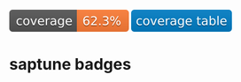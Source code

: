 [![Test Coverage](https://github.com/SUSE/saptune/blob/cover/badge_cov.svg?branch=badges)](https://github.com/SUSE/saptune/blob/cover/badge_cov.svg?branch=badges)
[![Test Table](https://github.com/SUSE/saptune/blob/cover/coverage_table.svg?branch=badges)](https://github.com/SUSE/saptune/blob/cover/coverage_table.md?branch=badges)
# saptune badges

